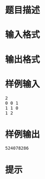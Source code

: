 

# 题目描述



# 输入格式



# 输出格式



# 样例输入


<pre>2
0 0 1
1 1 0
1 2
</pre>

# 样例输出


<pre>524078286
</pre>

# 提示


<p>
<img src="/upload/image/20190515/20190515153404_29306.png" alt=""/> 
</p>
<p>
<img src="/upload/image/20190515/20190515153416_39718.png" alt=""/> 
</p>
